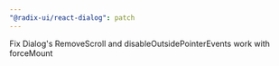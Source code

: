 ```yaml
---
"@radix-ui/react-dialog": patch
---
```


Fix Dialog's RemoveScroll and disableOutsidePointerEvents work with forceMount
